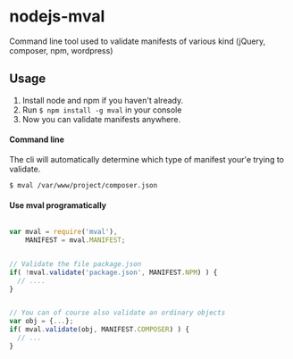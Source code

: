 nodejs-mval
===========

Command line tool used to validate manifests of various kind (jQuery, composer, npm, wordpress)


## Usage

1. Install node and npm if you haven't already.
2. Run `$ npm install -g mval` in your console
3. Now you can validate manifests anywhere. 


#### Command line 

The cli will automatically determine which type of manifest your'e trying to validate.

```
$ mval /var/www/project/composer.json
```

#### Use mval programatically

```js

var mval = require('mval'),
    MANIFEST = mval.MANIFEST;


// Validate the file package.json  
if( !mval.validate('package.json', MANIFEST.NPM) ) {
  // ....
}


// You can of course also validate an ordinary objects
var obj = {...};
if( mval.validate(obj, MANIFEST.COMPOSER) ) {
  // ...
}

```
